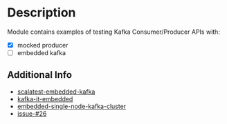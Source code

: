 # Description
Module contains examples of testing Kafka Consumer/Producer APIs with: 
- [X] mocked producer
- [ ] embedded kafka

## Additional Info
* [scalatest-embedded-kafka](https://github.com/manub/scalatest-embedded-kafka) 
* [kafka-it-embedded](https://github.com/asmaier/mini-kafka/blob/master/src/test/java/de/am/KafkaProducerIT.java) 
* [embedded-single-node-kafka-cluster](https://www.confluent.io/blog/stream-processing-part-2-testing-your-streaming-application)
* [issue-#26](https://github.com/confluentinc/kafka-streams-examples/issues/26) 